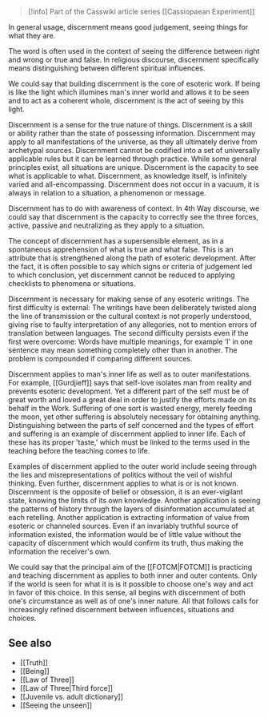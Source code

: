 > [!info] Part of the Casswiki article series [[Cassiopaean Experiment]]

In general usage, discernment means good judgement, seeing things for what they are.

The word is often used in the context of seeing the difference between right and wrong or true and false. In religious discourse, discernment specifically means distinguishing between different spiritual influences.

We could say that building discernment is the core of esoteric work. If being is like the light which illumines man's inner world and allows it to be seen and to act as a coherent whole, discernment is the act of seeing by this light.

Discernment is a sense for the true nature of things. Discernment is a skill or ability rather than the state of possessing information. Discernment may apply to all manifestations of the universe, as they all ultimately derive from archetypal sources. Discernment cannot be codified into a set of universally applicable rules but it can be learned through practice. While some general principles exist, all situations are unique. Discernment is the capacity to see what is applicable to what. Discernment, as knowledge itself, is infinitely varied and all-encompassing. Discernment does not occur in a vacuum, it is always in relation to a situation, a phenomenon or message.

Discernment has to do with awareness of context. In 4th Way discourse, we could say that discernment is the capacity to correctly see the three forces, active, passive and neutralizing as they apply to a situation.

The concept of discernment has a supersensible element, as in a spontaneous apprehension of what is true and what false. This is an attribute that is strengthened along the path of esoteric development. After the fact, it is often possible to say which signs or criteria of judgement led to which conclusion, yet discernment cannot be reduced to applying checklists to phenomena or situations.

Discernment is necessary for making sense of any esoteric writings. The first difficulty is external: The writings have been deliberately twisted along the line of transmission or the cultural context is not properly understood, giving rise to faulty interpretation of any allegories, not to mention errors of translation between languages. The second difficulty persists even if the first were overcome: Words have multiple meanings, for example ‘I' in one sentence may mean something completely other than in another. The problem is compounded if comparing different sources.

Discernment applies to man's inner life as well as to outer manifestations. For example, [[Gurdjieff]] says that self-love isolates man from reality and prevents esoteric development. Yet a different part of the self must be of great worth and loved a great deal in order to justify the efforts made on its behalf in the Work. Suffering of one sort is wasted energy, merely feeding the moon, yet other suffering is absolutely necessary for obtaining anything. Distinguishing between the parts of self concerned and the types of effort and suffering is an example of discernment applied to inner life. Each of these has its proper 'taste,' which must be linked to the terms used in the teaching before the teaching comes to life.

Examples of discernment applied to the outer world include seeing through the lies and misrepresentations of politics without the veil of wishful thinking. Even further, discernment applies to what is or is not known. Discernment is the opposite of belief or obsession, it is an ever-vigilant state, knowing the limits of its own knowledge. Another application is seeing the patterns of history through the layers of disinformation accumulated at each retelling. Another application is extracting information of value from esoteric or channeled sources. Even if an invariably truthful source of information existed, the information would be of little value without the capacity of discernment which would confirm its truth, thus making the information the receiver's own.

We could say that the principal aim of the [[FOTCM|FOTCM]] is practicing and teaching discernment as applies to both inner and outer contents. Only if the world is seen for what it is is it possible to choose one's way and act in favor of this choice. In this sense, all begins with discernment of both one's circumstance as well as of one's inner nature. All that follows calls for increasingly refined discernment between influences, situations and choices.

See also
--------

*   [[Truth]]
*   [[Being]]
*   [[Law of Three]]
*   [[Law of Three|Third force]]
*   [[Juvenile vs. adult dictionary]]
*   [[Seeing the unseen]]